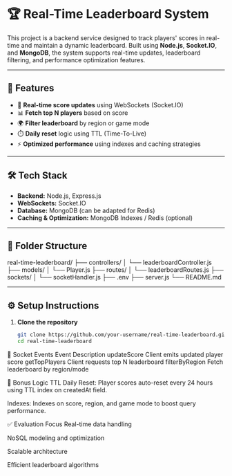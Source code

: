 # 🏆 Real-Time Leaderboard System

This project is a backend service designed to track players' scores in real-time and maintain a dynamic leaderboard. Built using **Node.js**, **Socket.IO**, and **MongoDB**, the system supports real-time updates, leaderboard filtering, and performance optimization features.

---

## 🚀 Features

- 🔄 **Real-time score updates** using WebSockets (Socket.IO)
- 📊 **Fetch top N players** based on score
- 🌍 **Filter leaderboard** by region or game mode
- ⏱️ **Daily reset** logic using TTL (Time-To-Live)
- ⚡ **Optimized performance** using indexes and caching strategies

---

## 🛠️ Tech Stack

- **Backend:** Node.js, Express.js
- **WebSockets:** Socket.IO
- **Database:** MongoDB (can be adapted for Redis)
- **Caching & Optimization:** MongoDB Indexes / Redis (optional)

---

## 📂 Folder Structure

real-time-leaderboard/
├── controllers/
│ └── leaderboardController.js
├── models/
│ └── Player.js
├── routes/
│ └── leaderboardRoutes.js
├── sockets/
│ └── socketHandler.js
├── .env
├── server.js
└── README.md

---

## ⚙️ Setup Instructions

1. **Clone the repository**
   ```bash
   git clone https://github.com/your-username/real-time-leaderboard.git
   cd real-time-leaderboard

📡 Socket Events
Event	Description
updateScore	Client emits updated player score
getTopPlayers	Client requests top N leaderboard
filterByRegion	Fetch leaderboard by region/mode

🔁 Bonus Logic
TTL Daily Reset: Player scores auto-reset every 24 hours using TTL index on createdAt field.

Indexes: Indexes on score, region, and game mode to boost query performance.

✅ Evaluation Focus
Real-time data handling

NoSQL modeling and optimization

Scalable architecture

Efficient leaderboard algorithms
